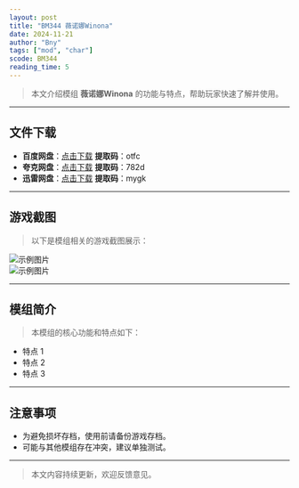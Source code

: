 ```yaml
---
layout: post
title: "BM344 薇诺娜Winona"
date: 2024-11-21
author: "Bny"
tags: ["mod", "char"]
scode: BM344
reading_time: 5
---
```


> 本文介绍模组 **薇诺娜Winona** 的功能与特点，帮助玩家快速了解并使用。

---





## 文件下载
- **百度网盘**：[点击下载](https://pan.baidu.com/s/1Rx5RZN3yldfy3pqyYHZ2JA?pwd=otfc)  **提取码**：otfc  
- **夸克网盘**：[点击下载](https://pan.quark.cn/s/9c1ea648abe8?pwd=782d)  **提取码**：782d  
- **迅雷网盘**：[点击下载](https://pan.xunlei.com/s/VOCCbVGivU1rirZMkQoIIT7zA1?pwd=mygk)  **提取码**：mygk  

---

## 游戏截图
> 以下是模组相关的游戏截图展示：

![示例图片](https://example.com/screenshot1.jpg)  
![示例图片](https://example.com/screenshot2.jpg)

---

## 模组简介
> 本模组的核心功能和特点如下：
- 特点 1
- 特点 2
- 特点 3

---

## 注意事项
- 为避免损坏存档，使用前请备份游戏存档。
- 可能与其他模组存在冲突，建议单独测试。

---

> 本文内容持续更新，欢迎反馈意见。
